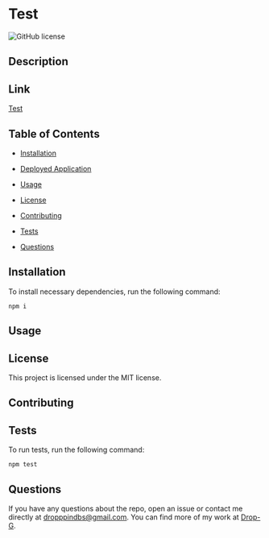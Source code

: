 # Test
![GitHub license](https://img.shields.io/badge/license-MIT-blue.svg)

## Description



## Link

[Test](https://advensure.herokuapp.com/)

## Table of Contents 

* [Installation](#installation)

* [Deployed Application](#link)

* [Usage](#usage)

* [License](#license)

* [Contributing](#contributing)

* [Tests](#tests)

* [Questions](#questions)

## Installation

To install necessary dependencies, run the following command:

```
npm i
```

## Usage



## License

This project is licensed under the MIT license.
  
## Contributing



## Tests

To run tests, run the following command:

```
npm test
```

## Questions

If you have any questions about the repo, open an issue or contact me directly at dropppindbs@gmail.com. You can find more of my work at [Drop-G](https://github.com/Drop-G/).

